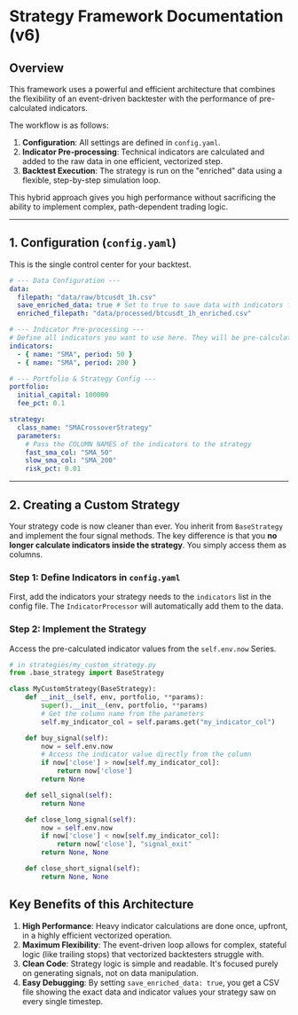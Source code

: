 # Strategy Framework Documentation (v6)

## Overview

This framework uses a powerful and efficient architecture that combines the flexibility of an event-driven backtester with the performance of pre-calculated indicators.

The workflow is as follows:
1.  **Configuration**: All settings are defined in `config.yaml`.
2.  **Indicator Pre-processing**: Technical indicators are calculated and added to the raw data in one efficient, vectorized step.
3.  **Backtest Execution**: The strategy is run on the "enriched" data using a flexible, step-by-step simulation loop.

This hybrid approach gives you high performance without sacrificing the ability to implement complex, path-dependent trading logic.

---

## 1. Configuration (`config.yaml`)

This is the single control center for your backtest.

```yaml
# --- Data Configuration ---
data:
  filepath: "data/raw/btcusdt_1h.csv"
  save_enriched_data: true # Set to true to save data with indicators for debugging
  enriched_filepath: "data/processed/btcusdt_1h_enriched.csv"

# --- Indicator Pre-processing ---
# Define all indicators you want to use here. They will be pre-calculated.
indicators:
  - { name: "SMA", period: 50 }
  - { name: "SMA", period: 200 }

# --- Portfolio & Strategy Config ---
portfolio:
  initial_capital: 100000
  fee_pct: 0.1

strategy:
  class_name: "SMACrossoverStrategy"
  parameters:
    # Pass the COLUMN NAMES of the indicators to the strategy
    fast_sma_col: "SMA_50"
    slow_sma_col: "SMA_200"
    risk_pct: 0.01
```

---

## 2. Creating a Custom Strategy

Your strategy code is now cleaner than ever. You inherit from `BaseStrategy` and implement the four signal methods. The key difference is that you **no longer calculate indicators inside the strategy**. You simply access them as columns.

### Step 1: Define Indicators in `config.yaml`

First, add the indicators your strategy needs to the `indicators` list in the config file. The `IndicatorProcessor` will automatically add them to the data.

### Step 2: Implement the Strategy

Access the pre-calculated indicator values from the `self.env.now` Series.

```python
# in strategies/my_custom_strategy.py
from .base_strategy import BaseStrategy

class MyCustomStrategy(BaseStrategy):
    def __init__(self, env, portfolio, **params):
        super().__init__(env, portfolio, **params)
        # Get the column name from the parameters
        self.my_indicator_col = self.params.get("my_indicator_col")

    def buy_signal(self):
        now = self.env.now
        # Access the indicator value directly from the column
        if now['close'] > now[self.my_indicator_col]:
            return now['close']
        return None

    def sell_signal(self):
        return None

    def close_long_signal(self):
        now = self.env.now
        if now['close'] < now[self.my_indicator_col]:
            return now['close'], "signal_exit"
        return None, None

    def close_short_signal(self):
        return None, None
```

## Key Benefits of this Architecture

1.  **High Performance**: Heavy indicator calculations are done once, upfront, in a highly efficient vectorized operation.
2.  **Maximum Flexibility**: The event-driven loop allows for complex, stateful logic (like trailing stops) that vectorized backtesters struggle with.
3.  **Clean Code**: Strategy logic is simple and readable. It's focused purely on generating signals, not on data manipulation.
4.  **Easy Debugging**: By setting `save_enriched_data: true`, you get a CSV file showing the exact data and indicator values your strategy saw on every single timestep.